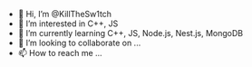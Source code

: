 - 👋 Hi, I’m @KillTheSw1tch
- 👀 I’m interested in C++, JS
- 🌱 I’m currently learning C++, JS, Node.js, Nest.js, MongoDB
- 💞️ I’m looking to collaborate on ...
- 📫 How to reach me ...

<!---
KillTheSw1tch/KillTheSw1tch is a ✨ special ✨ repository because its `README.md` (this file) appears on your GitHub profile.
You can click the Preview link to take a look at your changes.
--->
